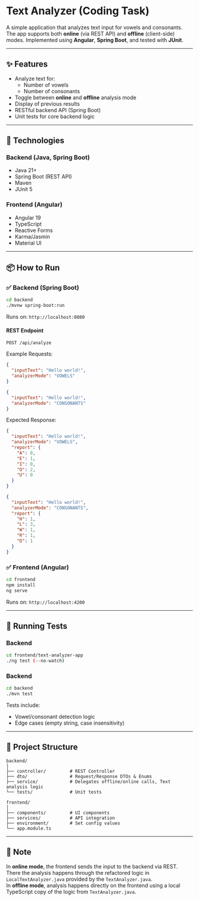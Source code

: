 # Text Analyzer (Coding Task)

A simple application that analyzes text input for vowels and consonants. The app supports both **online** (via REST API) and **offline** (client-side) modes. Implemented using **Angular**, **Spring Boot**, and tested with **JUnit**.

---

## ✨ Features

- Analyze text for:
  - Number of vowels
  - Number of consonants
- Toggle between **online** and **offline** analysis mode
- Display of previous results
- RESTful backend API (Spring Boot)
- Unit tests for core backend logic

---

## 🧱 Technologies

### Backend (Java, Spring Boot)

- Java 21+
- Spring Boot (REST API)
- Maven
- JUnit 5

### Frontend (Angular)

- Angular 19
- TypeScript
- Reactive Forms
- Karma/Jasmin
- Material UI

---

## 📦 How to Run

### ✅ Backend (Spring Boot)

```bash
cd backend
./mvnw spring-boot:run
```

Runs on: `http://localhost:8080`

#### REST Endpoint
`POST /api/analyze`

Example Requests:
```json
{
  "inputText": "Hello world!",
  "analyzerMode": "VOWELS"
}
```
```json
{
  "inputText": "Hello world!",
  "analyzerMode": "CONSONANTS"
}
```

Expected Response:
```json
{
  "inputText": "Hello world!",
  "analyzerMode": "VOWELS",
  "report": {
    "A": 0,
    "E": 1,
    "I": 0,
    "O": 2,
    "U": 0
  }
}
```
```json
{
  "inputText": "Hello world!",
  "analyzerMode": "CONSONANTS",
  "report": {
    "H": 1,
    "L": 3,
    "W": 1,
    "R": 1,
    "D": 1
  }
}
```

### ✅ Frontend (Angular)

```bash
cd frontend
npm install
ng serve
```

Runs on: `http://localhost:4200`

---

## 🧪 Running Tests
### Backend
```bash
cd frontend/text-analyzer-app
./ng test (--no-watch)
```

### Backend
```bash
cd backend
./mvn test
```

Tests include:

- Vowel/consonant detection logic
- Edge cases (empty string, case insensitivity)

---

## 📁 Project Structure

```
backend/
│
├── controller/         # REST Controller
├── dto/                # Request/Response DTOs & Enums
├── service/            # Delegates offline/online calls, Text analysis logic
└── tests/              # Unit tests

frontend/
│
├── components/         # UI components
├── services/           # API integration
├── environment/        # Set config values
└── app.module.ts
```

---

## 📌 Note

In **online mode**, the frontend sends the input to the backend via REST. There the analysis happens through the refactored logic in `LocalTextAnalyzer.java` provided by the `TextAnalyzer.java`.  
In **offline mode**, analysis happens directly on the frontend using a local TypeScript copy of the logic from `TextAnalyzer.java`.

